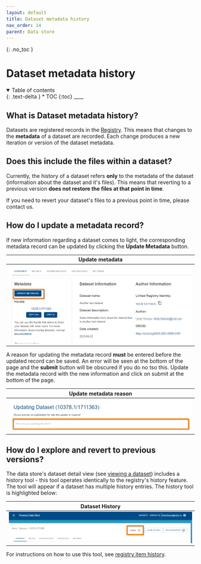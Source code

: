 ```yaml
---
layout: default
title: Dataset metadata history
nav_order: 14
parent: Data store
---
```


{: .no_toc }

# Dataset metadata history

<details  open markdown="block">
  <summary>
    Table of contents
  </summary>
{: .text-delta }
* TOC
{:toc}
____
</details>

## What is Dataset metadata history?

Datasets are registered records in the [Registry](../registry/overview). This means that changes to the **metadata** of a dataset are recorded. Each change produces a new iteration or version of the dataset metadata.

## Does this include the files within a dataset?

Currently, the history of a dataset refers **only** to the metadata of the dataset (information about the dataset and it's files). This means that reverting to a previous version **does not restore the files at that point in time**.

If you need to revert your dataset's files to a previous point in time, please contact us.

## How do I update a metadata record?

If new information regarding a dataset comes to light, the corresponding metadata record can be updated by clicking the **Update Metadata** button.

|                                      Update metadata                                     |
| :---------------------------------------------------------------------------------------: |
| <img src="../assets/images/data_store/updateMetadataStep1.png" alt="drawing" width="800"/> |


A reason for updating the metadata record **must** be entered before the updated record can be saved. An error will be seen at the bottom of the page and the **submit** button will be obscured if you do no tso this. Update the metadata record with the new information and click on submit at the bottom of the page.

|                                      Update metadata reason                                     |
| :---------------------------------------------------------------------------------------: |
| <img src="../assets/images/data_store/updateMetadataStep2.png" alt="drawing" width="800"/> |




## How do I explore and revert to previous versions?

The data store's dataset detail view (see [viewing a dataset](./viewing-a-dataset)) includes a history tool - this tool operates identically to the registry's history feature. The tool will appear if a dataset has multiple history entries. The history tool is highlighted below:

|                                      Dataset History                                      |
| :---------------------------------------------------------------------------------------: |
| <img src="../assets/images/data_store/dataset_history.png" alt="drawing" width="800"/> |

For instructions on how to use this tool, see [registry item history](../registry/item_history).
